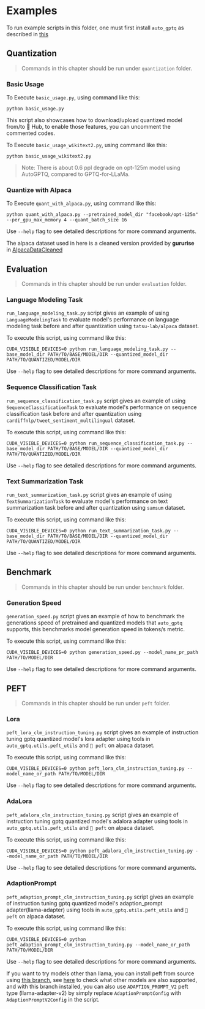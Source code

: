 # Examples

To run example scripts in this folder, one must first install `auto_gptq` as described in [this](../README.md)

## Quantization
> Commands in this chapter should be run under `quantization` folder.

### Basic Usage
To Execute `basic_usage.py`, using command like this:
```shell
python basic_usage.py
```

This script also showcases how to download/upload quantized model from/to 🤗 Hub, to enable those features, you can uncomment the commented codes.

To Execute `basic_usage_wikitext2.py`, using command like this:
```shell
python basic_usage_wikitext2.py
```
> Note: There is about 0.6 ppl degrade on opt-125m model using AutoGPTQ, compared to GPTQ-for-LLaMa.

### Quantize with Alpaca
To Execute `quant_with_alpaca.py`, using command like this:
```shell
python quant_with_alpaca.py --pretrained_model_dir "facebook/opt-125m" --per_gpu_max_memory 4 --quant_batch_size 16
```

Use `--help` flag to see detailed descriptions for more command arguments.

The alpaca dataset used in here is a cleaned version provided by **gururise** in [AlpacaDataCleaned](https://github.com/gururise/AlpacaDataCleaned)

## Evaluation
> Commands in this chapter should be run under `evaluation` folder.

### Language Modeling Task
`run_language_modeling_task.py` script gives an example of using `LanguageModelingTask` to evaluate model's performance on language modeling task before and after quantization using `tatsu-lab/alpaca` dataset.

To execute this script, using command like this:
```shell
CUDA_VISIBLE_DEVICES=0 python run_language_modeling_task.py --base_model_dir PATH/TO/BASE/MODEL/DIR --quantized_model_dir PATH/TO/QUANTIZED/MODEL/DIR
```

Use `--help` flag to see detailed descriptions for more command arguments.

### Sequence Classification Task
`run_sequence_classification_task.py` script gives an example of using `SequenceClassificationTask` to evaluate model's performance on sequence classification task before and after quantization using `cardiffnlp/tweet_sentiment_multilingual` dataset.

To execute this script, using command like this:
```shell
CUDA_VISIBLE_DEVICES=0 python run_sequence_classification_task.py --base_model_dir PATH/TO/BASE/MODEL/DIR --quantized_model_dir PATH/TO/QUANTIZED/MODEL/DIR
```

Use `--help` flag to see detailed descriptions for more command arguments.

### Text Summarization Task
`run_text_summarization_task.py` script gives an example of using `TextSummarizationTask` to evaluate model's performance on text summarization task before and after quantization using `samsum` dataset.

To execute this script, using command like this:
```shell
CUDA_VISIBLE_DEVICES=0 python run_text_summarization_task.py --base_model_dir PATH/TO/BASE/MODEL/DIR --quantized_model_dir PATH/TO/QUANTIZED/MODEL/DIR
```

Use `--help` flag to see detailed descriptions for more command arguments.

## Benchmark
> Commands in this chapter should be run under `benchmark` folder.

### Generation Speed
`generation_speed.py` script gives an example of how to benchmark the generations speed of pretrained and quantized models that `auto_gptq` supports, this benchmarks model generation speed in tokens/s metric.

To execute this script, using command like this:
```shell
CUDA_VISIBLE_DEVICES=0 python generation_speed.py --model_name_pr_path PATH/TO/MODEL/DIR
```

Use `--help` flag to see detailed descriptions for more command arguments.

## PEFT
> Commands in this chapter should be run under `peft` folder.

### Lora
`peft_lora_clm_instruction_tuning.py` script gives an example of instruction tuning gptq quantized model's lora adapter using tools in `auto_gptq.utils.peft_utils` and `🤗 peft` on alpaca dataset.

To execute this script, using command like this:
```shell
CUDA_VISIBLE_DEVICES=0 python peft_lora_clm_instruction_tuning.py --model_name_or_path PATH/TO/MODEL/DIR
```

Use `--help` flag to see detailed descriptions for more command arguments.

### AdaLora
`peft_adalora_clm_instruction_tuning.py` script gives an example of instruction tuning gptq quantized model's adalora adapter using tools in `auto_gptq.utils.peft_utils` and `🤗 peft` on alpaca dataset.

To execute this script, using command like this:
```shell
CUDA_VISIBLE_DEVICES=0 python peft_adalora_clm_instruction_tuning.py --model_name_or_path PATH/TO/MODEL/DIR
```

Use `--help` flag to see detailed descriptions for more command arguments.


### AdaptionPrompt
`peft_adaption_prompt_clm_instruction_tuning.py` script gives an example of instruction tuning gptq quantized model's adaption_prompt adapter(llama-adapter) using tools in `auto_gptq.utils.peft_utils` and `🤗 peft` on alpaca dataset.

To execute this script, using command like this:
```shell
CUDA_VISIBLE_DEVICES=0 python peft_adaption_prompt_clm_instruction_tuning.py --model_name_or_path PATH/TO/MODEL/DIR
```

Use `--help` flag to see detailed descriptions for more command arguments.

If you want to try models other than llama, you can install peft from source using [this branch](https://github.com/PanQiWei/peft/tree/multi_modal_adaption_prompt), see [here](https://github.com/PanQiWei/peft/blob/a5f8f74f07591efe5eb3d08cb1b31b981e84a069/src/peft/tuners/adaption_prompt.py#L235) 
to check what other models are also supported, and with this branch installed, you can also use `ADAPTION_PROMPT_V2` peft type (llama-adapter-v2) by simply replace `AdaptionPromptConfig` with `AdaptionPromptV2Config` in the script.